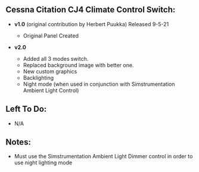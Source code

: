 ## Cessna Citation CJ4 Climate Control Switch:
- **v1.0** (original contribution by Herbert Puukka) 
Released 9-5-21 
  - Original Panel Created

- **v2.0**
  - Added all 3 modes switch.
  - Replaced background image with better one.		
  - New custom graphics
  - Backlighting
  - Night mode (when used in conjunction with Simstrumentation Ambient Light Control)
	
## Left To Do:
- N/A
	
## Notes:
- Must use the Simstrumentation Ambient Light Dimmer control in order to use night lighting mode
	